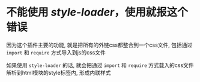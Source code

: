 # 不能使用 *style-loader*，使用就报这个错误

因为这个插件主要的功能, 就是把所有的外链css都整合到一个css文件, 包括通过 `import` 和 `require` 方式导入到js的css文件

如果使用 `style-loader` 的话, 就会把通过 `import` 和 `require` 方式载入的css文件解析到html模块的style标签内, 形成内联样式